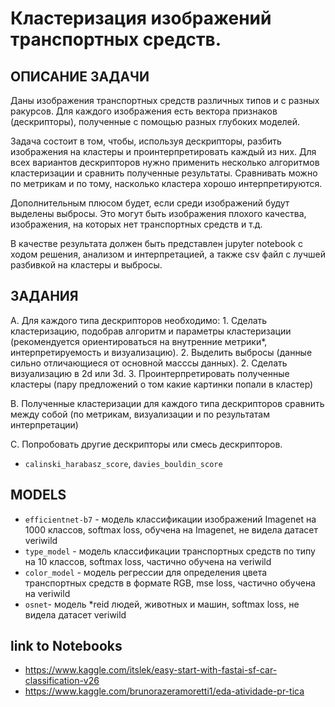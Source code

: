 # Кластеризация изображений транспортных средств.

## ОПИСАНИЕ ЗАДАЧИ

Даны изображения транспортных средств различных типов и с разных ракурсов.
Для каждого изображения есть вектора признаков (дескрипторы), полученные с помощью разных глубоких моделей.

Задача состоит в том, чтобы, используя дескрипторы, разбить изображения на кластеры и проинтерпретировать каждый из них.
Для всех вариантов дескрипторов нужно применить несколько алгоритмов кластеризации и сравнить полученные результаты.
Сравнивать можно по метрикам и по тому, насколько кластера хорошо интерпретируются.

Дополнительным плюсом будет, если среди изображений будут выделены выбросы.
Это могут быть изображения плохого качества, изображения, на которых нет транспортных средств и т.д.

В качестве результата должен быть представлен jupyter notebook с ходом решения, анализом и интерпретацией,
а также csv файл с лучшей разбивкой на кластеры и выбросы.


## ЗАДАНИЯ

A. Для каждого типа дескрипторов необходимо:
	1. Сделать кластеризацию, подобрав алгоритм и параметры кластеризации
	(рекомендуется ориентироваться на внутренние метрики*, интерпретируемость и визуализацию).
	2. Выделить выбросы (данные сильно отличающиеся от основной масссы данных).
	2. Сделать визуализацию в 2d или 3d.
	3. Проинтерпретировать полученные кластеры (пару предложений о том какие картинки попали в кластер)

B. Полученные кластеризации для каждого типа дескрипторов сравнить между собой (по метрикам, визуализации и по результатам интерпретации)

С. Попробовать другие дескрипторы или смесь дескрипторов.

* `calinski_harabasz_score`, `davies_bouldin_score`

## MODELS

- `efficientnet-b7` - модель классификации изображений Imagenet на 1000 классов, softmax loss, обучена на Imagenet, не видела датасет veriwild
- `type_model` - модель классификации транспортных средств по типу на 10 классов, softmax loss,  частично обучена на veriwild
- `color_model` - модель регрессии для определения цвета транспортных средств в формате RGB, mse loss, частично обучена на veriwild
- `osnet`- модель *reid людей, животных и машин, softmax loss, не видела датасет veriwild


## link to Notebooks

- https://www.kaggle.com/itslek/easy-start-with-fastai-sf-car-classification-v26
- https://www.kaggle.com/brunorazeramoretti1/eda-atividade-pr-tica
